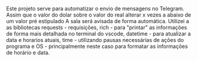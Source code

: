 Este projeto serve para automatizar o envio de mensagens no Telegram. Assim que o valor do dolar sobre o valor do real alterar x vezes a abaixo de um valor pré estipulado
A sala será avisada de forma automática.
Utilizei a as bibliotecas requests - requisições, rich - para "printar" as informações de forma mais detalhada no terminal do vscode, datetime - para atualizar a data e horarios atuais,
time - utilizando pausas necessárias de ações do programa e OS - principalmente neste caso para formatar as informações de horário e data.


